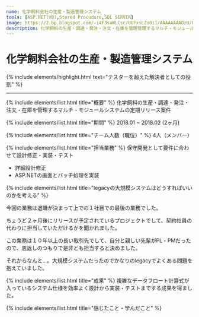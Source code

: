 ```yaml
---
name: 化学飼料会社の生産・製造管理システム
tools: [ASP.NET(VB),Stored Procudure,SQL SERVER]
image: https://2.bp.blogspot.com/-i4F3saWLCsc/UUFxsLZo0iI/AAAAAAAAOzU/GoUhISimecQ/s1600/job_chikusan.png
description: 化学飼料の生産・調達・発注・注文・在庫を管理管理するマルチ・モジュールシステム
---
```


# 化学飼料会社の生産・製造管理システム

{% include elements/highlight.html text="テスターを超えた解決者としての役割" %}

---
{% include elements/list.html title="概要" %}
化学飼料の生産・調達・発注・注文・在庫を管理するマルチ・モジュールシステムの定期リリース案件

{% include elements/list.html title="期間" %}
2018.01 ~ 2018.02 (2ヶ月)

{% include elements/list.html title="チーム人数（職位）" %}
4人（メンバー）

{% include elements/list.html title="担当業務" %}
保守開発として要件に合わせて設計修正・実装・テスト 
- 詳細設計修正
- ASP.NETの画面とバッチ処理を実装

{% include elements/list.html title="legacyの大規模システムはどうすればいいのかを考える" %}

今回の業務は退職が決まって上での１社目での最後の業務でした。

ちょうど２ヶ月後にリリースが予定されているプロジェクトでして、契約社員の代わりに担当していただけるかを聞かれました。

この業務は１０年以上の長い取引先でして、自分と親しい先輩がPL・PMだったので、恩返しのつもりで是非とも担当すると決めました。

それからなんと…。大規模システムだったのでかなりのlegacyでよくある問題を抱えていました。

{% include elements/list.html title="成果" %}
複雑なデータフロート計算式が入っているシステム仕様を効率よく設計から実装・テストまでする成果を得ました。


{% include elements/list.html title="感じたこと・学んだこと" %}


